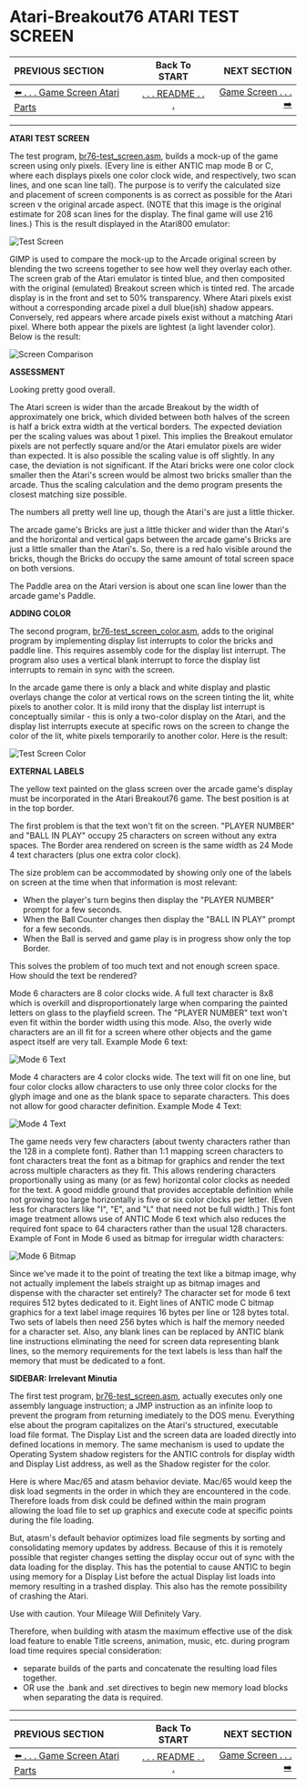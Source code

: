 # Atari-Breakout76 ATARI TEST SCREEN

**PREVIOUS SECTION** | **Back To START** | **NEXT SECTION**
:--- | :---: | ---:
[:arrow_left: . . . Game Screen Atari Parts]( https://github.com/kenjennings/Atari-Breakout76/blob/master/README04-2GameImplementation.md "Game Screen Atari Parts") | [. . . README . . .](https://github.com/kenjennings/Atari-Breakout76/blob/master/README.md "README") | [Game Screen . . . :arrow_right:]( https://github.com/kenjennings/Atari-Breakout76/blob/master/README06GameScreen.md "Game Screen") 

---

**ATARI TEST SCREEN**

The test program, [br76-test_screen.asm]( https://github.com/kenjennings/Atari-Breakout76/blob/master/br76-test_screen.asm "Test Program 1"), builds a mock-up of the game screen using only pixels. (Every line is either ANTIC map mode B or C, where each displays pixels one color clock wide, and respectively, two scan lines, and one scan line tall).  The purpose is to verify the calculated size and placement of screen components is as correct as possible for the Atari screen v the original arcade aspect.  (NOTE that this image is the original estimate for 208 scan lines for the display.  The final game will use 216 lines.)  This is the result displayed in the Atari800 emulator:

![Test Screen](Breakout_bw_test_screen_cropped_with_border.png?raw=true "Test Screen")

GIMP is used to compare the mock-up to the Arcade original screen by blending the two screens together to see how well they overlay each other.  The screen grab of the Atari emulator is tinted blue, and then composited with the original (emulated) Breakout screen which is tinted red.  The arcade display is in the front and set to 50% transparency.  Where Atari pixels exist without a corresponding arcade pixel a dull blue(ish) shadow appears.  Conversely, red appears where arcade pixels exist without a matching Atari pixel.  Where both appear the pixels are lightest (a light lavender color).  Below is the result:

![Screen Comparison](Breakout_bw_test_screen_merge.png?raw=true "Screen Comparison")

**ASSESSMENT**

Looking pretty good overall.

The Atari screen is wider than the arcade Breakout by the width of approximately one brick, which divided between both halves of the screen is half a brick extra width at the vertical borders. The expected deviation per the scaling values was about 1 pixel. This implies the Breakout emulator pixels are not perfectly square and/or the Atari emulator pixels are wider than expected. It is also possible the scaling value is off slightly.  In any case, the deviation is not significant.  If the Atari bricks were one color clock smaller then the Atari's screen would be almost two bricks smaller than the arcade. Thus the scaling calculation and the demo program presents the closest matching size possible.

The numbers all pretty well line up, though the Atari's are just a little thicker.

The arcade game's Bricks are just a little thicker and wider than the Atari's and the  horizontal and vertical gaps between the arcade game's Bricks are just a little smaller than the Atari's.  So, there is a red halo visible around the bricks, though the Bricks do occupy the same amount of total screen space on both versions.

The Paddle area on the Atari version is about one scan line lower than the arcade game's Paddle.  

**ADDING COLOR**

The second program, [br76-test_screen_color.asm]( https://github.com/kenjennings/Atari-Breakout76/blob/master/br76-test_screen_color.asm "Test Program 2" ), adds to the original program by implementing display list interrupts to color the bricks and paddle line.  This requires assembly code for the display list interrupt.  The program also uses a vertical blank interrupt to force the display list interrupts to remain in sync with the screen.

In the arcade game there is only a black and white display and plastic overlays change the color at vertical rows on the screen tinting the lit, white pixels to another color.  It is mild irony that the display list interrupt is conceptually similar - this is only a two-color display on the Atari, and the display list interrupts execute at specific rows on the screen to change the color of the lit, white pixels temporarily to another color.  Here is the result:

![Test Screen Color](Breakout_cl_test_screen_cropped_with_border.png?raw=true "Test Screen Color")

**EXTERNAL LABELS**

The yellow text painted on the glass screen over the arcade game's display must be incorporated in the Atari Breakout76 game.  The best position is at in the top border.

The first problem is that the text won't fit on the screen.  "PLAYER NUMBER" and "BALL IN PLAY" occupy 25 characters on screen without any extra spaces.  The Border area rendered on screen is the same width as 24 Mode 4 text characters (plus one extra color clock).

The size problem can be accommodated by showing only one of the labels on screen at the time when that information is most relevant:
- When the player's turn begins then display the "PLAYER NUMBER" prompt for a few seconds.
- When the Ball Counter changes then display the "BALL IN PLAY" prompt for a few seconds.
- When the Ball is served and game play is in progress show only the top Border.

This solves the problem of too much text and not enough screen space.   How should the text be rendered?   

Mode 6 characters are 8 color clocks wide.  A full text character is 8x8 which is overkill and disproportionately large when comparing the painted letters on glass to the playfield screen.  The "PLAYER NUMBER" text won't even fit within the border width using this mode.  Also, the overly wide characters are an ill fit for a screen where other objects and the game aspect itself are very tall. Example Mode 6 text:

![Mode 6 Text](ExternalLabels.png?raw=true "Mode 6 External Labels")

Mode 4 characters are 4 color clocks wide.  The text will fit on one line, but four color clocks allow characters to use only three color clocks for the glyph image and one as the blank space to separate characters.  This does not allow for good character definition.  Example Mode 4 Text:

![Mode 4 Text](ExternalLabels4.png?raw=true "Mode 4 External Labels")

The game needs very few characters (about twenty characters rather than the 128 in a complete font).  Rather than 1:1 mapping screen characters to font characters treat the font as a bitmap for graphics and render the text across multiple characters as they fit.  This allows rendering characters proportionally using as many (or as few) horizontal color clocks as needed for the text.  A good middle ground that provides acceptable definition while not growing too large horizontally is five or six color clocks per letter.  (Even less for characters like "I", "E", and "L" that need not be full width.)  This font image treatment allows use of ANTIC Mode 6 text which also reduces the required font space to 64 characters rather than the usual 128 characters. Example of Font in Mode 6 used as bitmap for irregular width characters:

![Mode 6 Bitmap](ExternalLabels6.png?raw=true "Mode 6 Bitmap External Labels")

Since we've made it to the point of treating the text like a bitmap image, why not actually implement the labels straight up as bitmap images and dispense with the character set entirely?  The character set for mode 6 text requires 512 bytes dedicated to it.  Eight lines of ANTIC mode C bitmap graphics for a text label image requires 16 bytes per line or 128 bytes total.  Two sets of labels then need 256 bytes which is half the memory needed for a character set.  Also, any blank lines can be replaced by ANTIC blank line instructions eliminating the need for screen data representing blank lines, so the memory requirements for the text labels is less than half the memory that must be dedicated to a font.  

**SIDEBAR: Irrelevant Minutia** 

The first test program, [br76-test_screen.asm]( https://github.com/kenjennings/Atari-Breakout76/blob/master/br76-test_screen.asm "Test Program 1"), actually executes only one assembly language instruction; a JMP instruction as an infinite loop to prevent the program from returning imediately to the DOS menu.  Everything else about the program capitalizes on the Atari's structured, executable load file format.  The Display List and the screen data are loaded directly into defined locations in memory.  The same mechanism is used to update the Operating System shadow registers for the ANTIC controls for display width and Display List address, as well as the Shadow register for the color.   

Here is where Mac/65 and atasm behavior deviate.  Mac/65 would keep the disk load segments in the order in which they are encountered in the code.  Therefore loads from disk could be defined within the main program allowing the load file to set up graphics and execute code at specific points during the file loading.

But, atasm's default behavior optimizes load file segments by sorting and consolidating memory updates by address.  Because of this it is remotely possible that register changes setting the display occur out of sync with the data loading for the display.  This has the potential to cause ANTIC to begin using memory for a Display List before the actual Display list loads into memory resulting in a trashed display.  This also has the remote possibility of crashing the Atari.

Use with caution.  Your Mileage Will Definitely Vary.

Therefore, when building with atasm the maximum effective use of the disk load feature to enable Title screens, animation, music, etc. during program load time requires special consideration:
- separate builds of the parts and concatenate the resulting load files together.
- OR use the .bank and .set directives to begin new memory load blocks when separating the data is required.

---

**PREVIOUS SECTION** | **Back To START** | **NEXT SECTION**
:--- | :---: | ---:
[:arrow_left: . . . Game Screen Atari Parts]( https://github.com/kenjennings/Atari-Breakout76/blob/master/README04-2GameImplementation.md "Game Screen Atari Parts") | [. . . README . . .](https://github.com/kenjennings/Atari-Breakout76/blob/master/README.md "README") | [Game Screen . . . :arrow_right:]( https://github.com/kenjennings/Atari-Breakout76/blob/master/README06GameScreen.md "Game Screen") 
 
